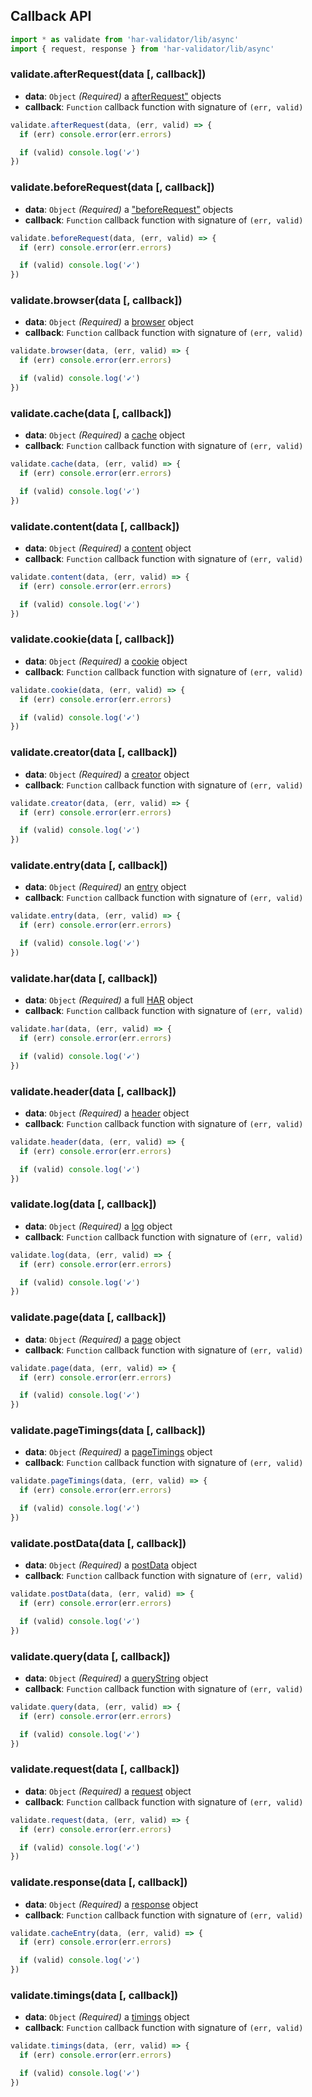 ## Callback API

```js
import * as validate from 'har-validator/lib/async'
import { request, response } from 'har-validator/lib/async'
```

### validate.afterRequest(data [, callback])

- **data**: `Object` *(Required)*
  a [afterRequest"](https://github.com/ahmadnassri/har-spec/blob/master/versions/1.2.md#cache) objects
- **callback**: `Function`
  callback function with signature of `(err, valid)`

```js
validate.afterRequest(data, (err, valid) => {
  if (err) console.error(err.errors)

  if (valid) console.log('✔️')
})
```

### validate.beforeRequest(data [, callback])

- **data**: `Object` *(Required)*
  a ["beforeRequest"](https://github.com/ahmadnassri/har-spec/blob/master/versions/1.2.md#cache) objects
- **callback**: `Function`
  callback function with signature of `(err, valid)`

```js
validate.beforeRequest(data, (err, valid) => {
  if (err) console.error(err.errors)

  if (valid) console.log('✔️')
})
```

### validate.browser(data [, callback])

- **data**: `Object` *(Required)*
  a [browser](https://github.com/ahmadnassri/har-spec/blob/master/versions/1.2.md#browser) object
- **callback**: `Function`
  callback function with signature of `(err, valid)`

```js
validate.browser(data, (err, valid) => {
  if (err) console.error(err.errors)

  if (valid) console.log('✔️')
})
```

### validate.cache(data [, callback])

- **data**: `Object` *(Required)*
  a [cache](https://github.com/ahmadnassri/har-spec/blob/master/versions/1.2.md#cache) object
- **callback**: `Function`
  callback function with signature of `(err, valid)`

```js
validate.cache(data, (err, valid) => {
  if (err) console.error(err.errors)

  if (valid) console.log('✔️')
})
```

### validate.content(data [, callback])

- **data**: `Object` *(Required)*
  a [content](https://github.com/ahmadnassri/har-spec/blob/master/versions/1.2.md#content) object
- **callback**: `Function`
  callback function with signature of `(err, valid)`

```js
validate.content(data, (err, valid) => {
  if (err) console.error(err.errors)

  if (valid) console.log('✔️')
})
```

### validate.cookie(data [, callback])

- **data**: `Object` *(Required)*
  a [cookie](https://github.com/ahmadnassri/har-spec/blob/master/versions/1.2.md#cookies) object
- **callback**: `Function`
  callback function with signature of `(err, valid)`

```js
validate.cookie(data, (err, valid) => {
  if (err) console.error(err.errors)

  if (valid) console.log('✔️')
})
```

### validate.creator(data [, callback])

- **data**: `Object` *(Required)*
  a [creator](https://github.com/ahmadnassri/har-spec/blob/master/versions/1.2.md#creator) object
- **callback**: `Function`
  callback function with signature of `(err, valid)`

```js
validate.creator(data, (err, valid) => {
  if (err) console.error(err.errors)

  if (valid) console.log('✔️')
})
```

### validate.entry(data [, callback])

- **data**: `Object` *(Required)*
  an [entry](https://github.com/ahmadnassri/har-spec/blob/master/versions/1.2.md#entries) object
- **callback**: `Function`
  callback function with signature of `(err, valid)`

```js
validate.entry(data, (err, valid) => {
  if (err) console.error(err.errors)

  if (valid) console.log('✔️')
})
```

### validate.har(data [, callback])

- **data**: `Object` *(Required)*
  a full [HAR](https://github.com/ahmadnassri/har-spec/blob/master/versions/1.2.md) object
- **callback**: `Function`
  callback function with signature of `(err, valid)`

```js
validate.har(data, (err, valid) => {
  if (err) console.error(err.errors)

  if (valid) console.log('✔️')
})
```

### validate.header(data [, callback])

- **data**: `Object` *(Required)*
  a [header](https://github.com/ahmadnassri/har-spec/blob/master/versions/1.2.md#headers) object
- **callback**: `Function`
  callback function with signature of `(err, valid)`

```js
validate.header(data, (err, valid) => {
  if (err) console.error(err.errors)

  if (valid) console.log('✔️')
})
```

### validate.log(data [, callback])

- **data**: `Object` *(Required)*
  a [log](https://github.com/ahmadnassri/har-spec/blob/master/versions/1.2.md#log) object
- **callback**: `Function`
  callback function with signature of `(err, valid)`

```js
validate.log(data, (err, valid) => {
  if (err) console.error(err.errors)

  if (valid) console.log('✔️')
})
```

### validate.page(data [, callback])

- **data**: `Object` *(Required)*
  a [page](https://github.com/ahmadnassri/har-spec/blob/master/versions/1.2.md#page) object
- **callback**: `Function`
  callback function with signature of `(err, valid)`

```js
validate.page(data, (err, valid) => {
  if (err) console.error(err.errors)

  if (valid) console.log('✔️')
})
```

### validate.pageTimings(data [, callback])

- **data**: `Object` *(Required)*
  a [pageTimings](https://github.com/ahmadnassri/har-spec/blob/master/versions/1.2.md#pageTimings) object
- **callback**: `Function`
  callback function with signature of `(err, valid)`

```js
validate.pageTimings(data, (err, valid) => {
  if (err) console.error(err.errors)

  if (valid) console.log('✔️')
})
```

### validate.postData(data [, callback])

- **data**: `Object` *(Required)*
  a [postData](https://github.com/ahmadnassri/har-spec/blob/master/versions/1.2.md#postdata') object
- **callback**: `Function`
  callback function with signature of `(err, valid)`

```js
validate.postData(data, (err, valid) => {
  if (err) console.error(err.errors)

  if (valid) console.log('✔️')
})
```

### validate.query(data [, callback])

- **data**: `Object` *(Required)*
  a [queryString](https://github.com/ahmadnassri/har-spec/blob/master/versions/1.2.md#querystring) object
- **callback**: `Function`
  callback function with signature of `(err, valid)`

```js
validate.query(data, (err, valid) => {
  if (err) console.error(err.errors)

  if (valid) console.log('✔️')
})
```

### validate.request(data [, callback])

- **data**: `Object` *(Required)*
  a [request](https://github.com/ahmadnassri/har-spec/blob/master/versions/1.2.md#request) object
- **callback**: `Function`
  callback function with signature of `(err, valid)`

```js
validate.request(data, (err, valid) => {
  if (err) console.error(err.errors)

  if (valid) console.log('✔️')
})
```

### validate.response(data [, callback])

- **data**: `Object` *(Required)*
  a [response](https://github.com/ahmadnassri/har-spec/blob/master/versions/1.2.md#response) object
- **callback**: `Function`
  callback function with signature of `(err, valid)`

```js
validate.cacheEntry(data, (err, valid) => {
  if (err) console.error(err.errors)

  if (valid) console.log('✔️')
})
```

### validate.timings(data [, callback])

- **data**: `Object` *(Required)*
  a [timings](https://github.com/ahmadnassri/har-spec/blob/master/versions/1.2.md#timings) object
- **callback**: `Function`
  callback function with signature of `(err, valid)`

```js
validate.timings(data, (err, valid) => {
  if (err) console.error(err.errors)

  if (valid) console.log('✔️')
})
```
